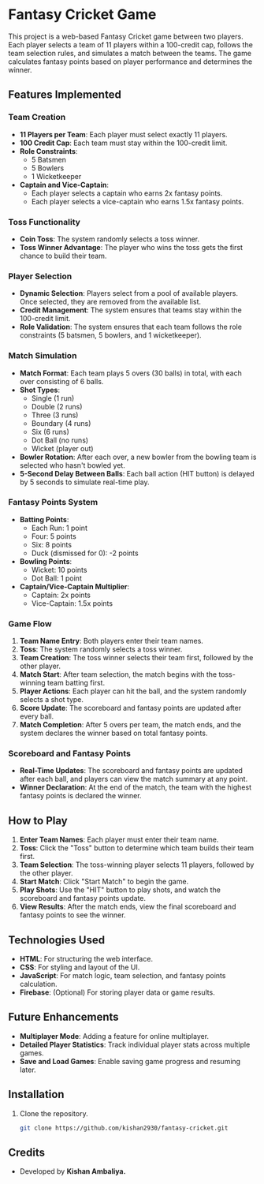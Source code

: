 # Fantasy Cricket Game

This project is a web-based Fantasy Cricket game between two players. Each player selects a team of 11 players within a 100-credit cap, follows the team selection rules, and simulates a match between the teams. The game calculates fantasy points based on player performance and determines the winner.

## Features Implemented

### Team Creation

- **11 Players per Team**: Each player must select exactly 11 players.
- **100 Credit Cap**: Each team must stay within the 100-credit limit.
- **Role Constraints**:
  - 5 Batsmen
  - 5 Bowlers
  - 1 Wicketkeeper
- **Captain and Vice-Captain**:
  - Each player selects a captain who earns 2x fantasy points.
  - Each player selects a vice-captain who earns 1.5x fantasy points.

### Toss Functionality

- **Coin Toss**: The system randomly selects a toss winner.
- **Toss Winner Advantage**: The player who wins the toss gets the first chance to build their team.

### Player Selection

- **Dynamic Selection**: Players select from a pool of available players. Once selected, they are removed from the available list.
- **Credit Management**: The system ensures that teams stay within the 100-credit limit.
- **Role Validation**: The system ensures that each team follows the role constraints (5 batsmen, 5 bowlers, and 1 wicketkeeper).

### Match Simulation

- **Match Format**: Each team plays 5 overs (30 balls) in total, with each over consisting of 6 balls.
- **Shot Types**:
  - Single (1 run)
  - Double (2 runs)
  - Three (3 runs)
  - Boundary (4 runs)
  - Six (6 runs)
  - Dot Ball (no runs)
  - Wicket (player out)
- **Bowler Rotation**: After each over, a new bowler from the bowling team is selected who hasn't bowled yet.
- **5-Second Delay Between Balls**: Each ball action (HIT button) is delayed by 5 seconds to simulate real-time play.

### Fantasy Points System

- **Batting Points**:
  - Each Run: 1 point
  - Four: 5 points
  - Six: 8 points
  - Duck (dismissed for 0): -2 points
- **Bowling Points**:
  - Wicket: 10 points
  - Dot Ball: 1 point
- **Captain/Vice-Captain Multiplier**:
  - Captain: 2x points
  - Vice-Captain: 1.5x points

### Game Flow

1. **Team Name Entry**: Both players enter their team names.
2. **Toss**: The system randomly selects a toss winner.
3. **Team Creation**: The toss winner selects their team first, followed by the other player.
4. **Match Start**: After team selection, the match begins with the toss-winning team batting first.
5. **Player Actions**: Each player can hit the ball, and the system randomly selects a shot type.
6. **Score Update**: The scoreboard and fantasy points are updated after every ball.
7. **Match Completion**: After 5 overs per team, the match ends, and the system declares the winner based on total fantasy points.

### Scoreboard and Fantasy Points

- **Real-Time Updates**: The scoreboard and fantasy points are updated after each ball, and players can view the match summary at any point.
- **Winner Declaration**: At the end of the match, the team with the highest fantasy points is declared the winner.

## How to Play

1. **Enter Team Names**: Each player must enter their team name.
2. **Toss**: Click the "Toss" button to determine which team builds their team first.
3. **Team Selection**: The toss-winning player selects 11 players, followed by the other player.
4. **Start Match**: Click "Start Match" to begin the game.
5. **Play Shots**: Use the "HIT" button to play shots, and watch the scoreboard and fantasy points update.
6. **View Results**: After the match ends, view the final scoreboard and fantasy points to see the winner.

## Technologies Used

- **HTML**: For structuring the web interface.
- **CSS**: For styling and layout of the UI.
- **JavaScript**: For match logic, team selection, and fantasy points calculation.
- **Firebase**: (Optional) For storing player data or game results.

## Future Enhancements

- **Multiplayer Mode**: Adding a feature for online multiplayer.
- **Detailed Player Statistics**: Track individual player stats across multiple games.
- **Save and Load Games**: Enable saving game progress and resuming later.

## Installation

1. Clone the repository.
   ```bash
   git clone https://github.com/kishan2930/fantasy-cricket.git
   ```

## Credits

- Developed by **Kishan Ambaliya.**
